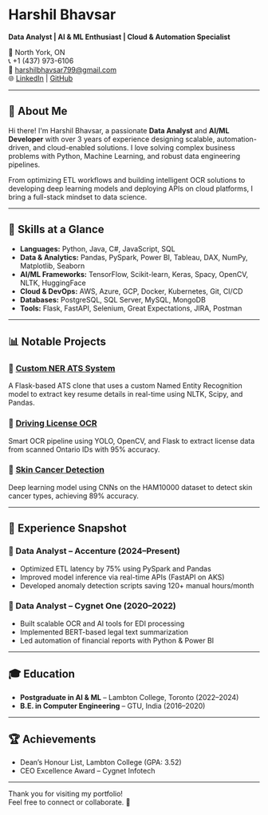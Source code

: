# Harshil Bhavsar

**Data Analyst | AI & ML Enthusiast | Cloud & Automation Specialist**

📍 North York, ON  
📞 +1 (437) 973-6106  
📧 harshilbhavsar799@gmail.com  
🌐 [LinkedIn](https://www.linkedin.com/in/harshilbhavsar99/) | [GitHub](https://github.com/harshilbhavsar7)

---

## 👋 About Me

Hi there! I'm Harshil Bhavsar, a passionate **Data Analyst** and **AI/ML Developer** with over 3 years of experience designing scalable, automation-driven, and cloud-enabled solutions. I love solving complex business problems with Python, Machine Learning, and robust data engineering pipelines.

From optimizing ETL workflows and building intelligent OCR solutions to developing deep learning models and deploying APIs on cloud platforms, I bring a full-stack mindset to data science.

---

## 🔧 Skills at a Glance

- **Languages:** Python, Java, C#, JavaScript, SQL  
- **Data & Analytics:** Pandas, PySpark, Power BI, Tableau, DAX, NumPy, Matplotlib, Seaborn  
- **AI/ML Frameworks:** TensorFlow, Scikit-learn, Keras, Spacy, OpenCV, NLTK, HuggingFace  
- **Cloud & DevOps:** AWS, Azure, GCP, Docker, Kubernetes, Git, CI/CD  
- **Databases:** PostgreSQL, SQL Server, MySQL, MongoDB  
- **Tools:** Flask, FastAPI, Selenium, Great Expectations, JIRA, Postman

---

## 📊 Notable Projects

### 📄 [Custom NER ATS System](https://github.com/harshilbhavsar7/Custom-NER-with-Flask-API-using-Resume-Data)
A Flask-based ATS clone that uses a custom Named Entity Recognition model to extract key resume details in real-time using NLTK, Scipy, and Pandas.

### 🪪 [Driving License OCR](https://github.com/harshilbhavsar7/Driving-Licence-Data-Extraction)
Smart OCR pipeline using YOLO, OpenCV, and Flask to extract license data from scanned Ontario IDs with 95% accuracy.

### 🧬 [Skin Cancer Detection](https://github.com/harshilbhavsar7/HAM10000-Skin-Lesion-Classification)
Deep learning model using CNNs on the HAM10000 dataset to detect skin cancer types, achieving 89% accuracy.

---

## 🏢 Experience Snapshot

### 🔹 Data Analyst – Accenture (2024–Present)
- Optimized ETL latency by 75% using PySpark and Pandas
- Improved model inference via real-time APIs (FastAPI on AKS)
- Developed anomaly detection scripts saving 120+ manual hours/month

### 🔹 Data Analyst – Cygnet One (2020–2022)
- Built scalable OCR and AI tools for EDI processing
- Implemented BERT-based legal text summarization
- Led automation of financial reports with Python & Power BI

---

## 🎓 Education

- **Postgraduate in AI & ML** – Lambton College, Toronto (2022–2024)  
- **B.E. in Computer Engineering** – GTU, India (2016–2020)  

---

## 🏆 Achievements

- Dean’s Honour List, Lambton College (GPA: 3.52)
- CEO Excellence Award – Cygnet Infotech

---

Thank you for visiting my portfolio!  
Feel free to connect or collaborate. 🚀

